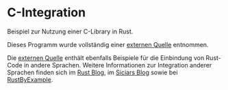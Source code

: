 # C-Integration
Beispiel zur Nutzung einer C-Library in Rust.

Dieses Programm wurde vollständig einer [externen Quelle](https://github.com/alexcrichton/rust-ffi-examples) entnommen.

Die [externen Quelle](https://github.com/alexcrichton/rust-ffi-examples) enthält ebenfalls Beispiele für die Einbindung von Rust-Code in andere Sprachen. Weitere Informationen zur Integration anderer Sprachen finden sich im [Rust Blog](http://blog.rust-lang.org/2015/04/24/Rust-Once-Run-Everywhere.html), im [Siciars Blog](http://siciarz.net/ffi-rust-writing-bindings-libcpuid/) sowie bei [RustByExample](http://rustbyexample.com/std_misc/ffi.html).
